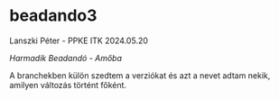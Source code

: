 # beadando3

Lanszki Péter - PPKE ITK 2024.05.20

*Harmadik Beadandó - Amőba*

A branchekben külön szedtem a verziókat és azt a nevet adtam nekik, amilyen változás történt főként. 

